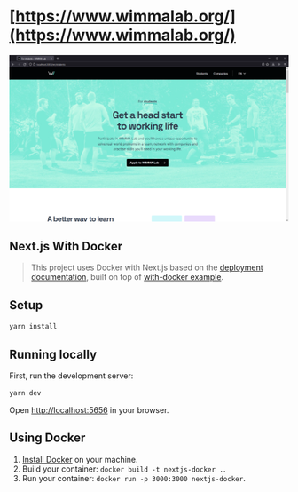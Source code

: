 # [https://www.wimmalab.org/](https://www.wimmalab.org/)
![Screenshot of students page](/public/assets/screenshot-students-page.png)

## Next.js With Docker

> This project uses Docker with Next.js based on the [deployment documentation](https://nextjs.org/docs/deployment#docker-image), built on top of [with-docker example](https://github.com/vercel/next.js/tree/canary/examples/with-docker).


## Setup

```bash
yarn install
```


## Running locally

First, run the development server:

```bash
yarn dev
```

Open [http://localhost:5656](http://localhost:3000) in your browser.


## Using Docker

1. [Install Docker](https://docs.docker.com/get-docker/) on your machine.
1. Build your container: `docker build -t nextjs-docker .`.
1. Run your container: `docker run -p 3000:3000 nextjs-docker`.

